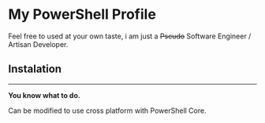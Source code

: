 # My PowerShell Profile

Feel free to used at your own taste, i am just a ~~Pseudo~~ Software Engineer / Artisan Developer.

## Instalation
---
**You know what to do.**

Can be modified to use cross platform with PowerShell Core.
